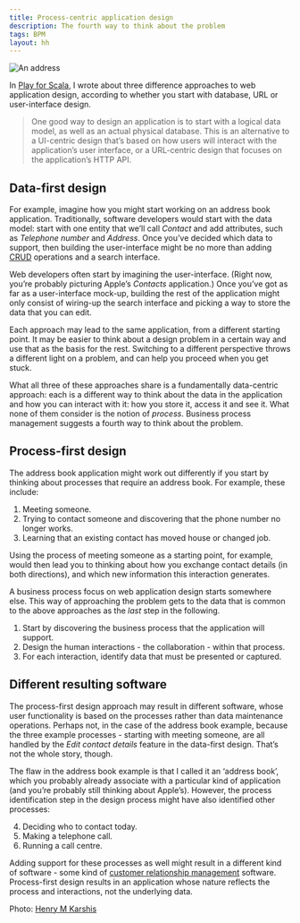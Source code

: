 ```yaml
---
title: Process-centric application design
description: The fourth way to think about the problem
tags: BPM
layout: hh
---
```


![An address](address.jpg)

In [Play for Scala](http://bit.ly/playscala2p), I wrote about three difference approaches to web application design, according to whether you start with database, URL or user-interface design.

> One good way to design an application is to start with a logical data model, as well as an actual physical database. This is an alternative to a UI-centric design that’s based on how users will interact with the application’s user interface, or a URL-centric design that focuses on the application’s HTTP API.

## Data-first design

For example, imagine how you might start working on an address book application. Traditionally, software developers would start with the data model: start with one entity that we’ll call _Contact_ and add attributes, such as _Telephone number_ and _Address_. Once you’ve decided which data to support, then building the user-interface might be no more than adding [CRUD](http://en.wikipedia.org/wiki/Create,_read,_update_and_delete) operations and a search interface.

Web developers often start by imagining the user-interface. (Right now, you’re probably picturing Apple’s _Contacts_ application.) Once you’ve got as far as a user-interface mock-up, building the rest of the application might only consist of wiring-up the search interface and picking a way to store the data that you can edit.

Each approach may lead to the same application, from a different starting point. It may be easier to think about a design problem in a certain way and use that as the basis for the rest. Switching to a different perspective throws a different light on a problem, and can help you proceed when you get stuck.

What all three of these approaches share is a fundamentally data-centric approach: each is a different way to think about the data in the application and how you can interact with it: how you store it, access it and see it. What none of them consider is the notion of _process_. Business process management suggests a fourth way to think about the problem.

## Process-first design

The address book application might work out differently if you start by thinking about processes that require an address book. For example, these include:

1. Meeting someone.
2. Trying to contact someone and discovering that the phone number no longer works.
3. Learning that an existing contact has moved house or changed job.

Using the process of meeting someone as a starting point, for example, would then lead you to thinking about how you exchange contact details (in both directions), and which new information this interaction generates.

A business process focus on web application design starts somewhere else. This way of approaching the problem gets to the data that is common to the above approaches as the _last_ step in the following.

1. Start by discovering the business process that the application will support.
2. Design the human interactions - the collaboration - within that process.
3. For each interaction, identify data that must be presented or captured.

## Different resulting software

The process-first design approach may result in different software, whose user functionality is based on the processes rather than data maintenance operations. Perhaps not, in the case of the address book example, because the three example processes - starting with meeting someone, are all handled by the _Edit contact details_ feature in the data-first design. That’s not the whole story, though.

The flaw in the address book example is that I called it an ‘address book’, which you probably already associate with a particular kind of application (and you’re probably still thinking about Apple’s). However, the process identification step in the design process might have also identified other processes:

4. Deciding who to contact today.
5. Making a telephone call.
6. Running a call centre.

Adding support for these processes as well might result in a different kind of software - some kind of [customer relationship management](http://en.wikipedia.org/wiki/Customer_relationship_management) software. Process-first design results in an application whose nature reflects the process and interactions, not the underlying data.

Photo: [Henry M Karshis](https://www.flickr.com/photos/hmk/3972213129)